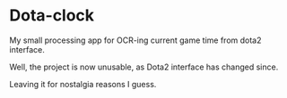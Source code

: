 # Dota-clock
My small processing app for OCR-ing current game time from dota2 interface.

Well, the project is now unusable, as Dota2 interface has changed since.

Leaving it for nostalgia reasons I guess.
